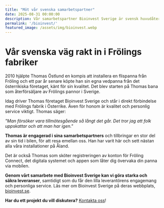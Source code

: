 ```yaml
---
title: "Möt vår svenska samarbetspartner"
date: 2025-08-31 00:00:00
description: Vår samarbetspartner Bioinvest Sverige är svensk huvudåterförsäljare av Frölings värmepannor och erbjuder – precis som vi – högkvalitativa lösningar för både privat- och företagskunder.
permalink: '/bioinvest/'
featured_image: /assets/img/bioinvest.webp
---
```


# Vår svenska väg rakt in i Frölings fabriker

2010 hjälpte Thomas Östlund en kompis att installera en flispanna från Fröling och ett par år senare köpte han sin egna vedpanna från det österrikiska företaget, känt för sin kvalitet. Det blev starten på Thomas bana som återförsäljare av Frölings pannor i Sverige.

Idag driver Thomas företaget Bioinvest Sverige och står i direkt förbindelse med Frölings fabrik i Österrike. Även för honom är kvalitet och personlig service viktigt. Thomas säger:

*"Man försöker vara tillmötesgående så långt det går. Det tror jag att folk uppskattar och att man har igen."*

**Thomas är engagerad i sina samarbetspartners** och tillbringar en stor del av sin tid i bilen, för att resa emellan oss. Han har varit här och sett nästan alla våra installationer på Åland.

Det är också Thomas som sköter registreringen av konton för Fröling Connect, det digitala systemet och appen som låter dig övervaka din panna via mobilen.

**Genom vårt samarbete med Bioinvest Sverige kan vi göra starka och säkra leveranser**, samtidigt som du får den lilla leverantörens engagemang och personliga service. Läs mer om Bioinvest Sverige på deras webbplats, [bioinvest.se](https://bioinvest.se).

**Har du ett projekt du vill diskutera?** [Kontakta oss](/kontakt/)!



